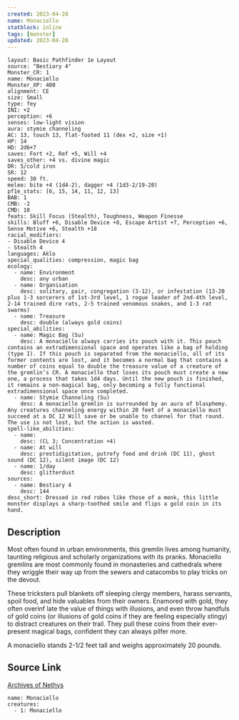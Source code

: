 ```yaml
---
created: 2023-04-28
name: Monaciello
statblock: inline
tags: [monster]
updated: 2023-04-28
---
```

```statblock
layout: Basic Pathfinder 1e Layout
source: "Bestiary 4"
Monster_CR: 1
name: Monaciello
Monster_XP: 400
alignment: CE
size: Small
type: fey
INI: +2
perception: +6
senses: low-light vision
aura: stymie channeling
AC: 13, touch 13, flat-footed 11 (dex +2, size +1)
HP: 14
HD: 2d6+7
saves: Fort +2, Ref +5, Will +4
saves_other: +4 vs. divine magic
DR: 5/cold iron
SR: 12
speed: 30 ft.
melee: bite +4 (1d4-2), dagger +4 (1d3-2/19-20)
pf1e_stats: [6, 15, 14, 11, 12, 13]
BAB: 1
CMB: -2
CMD: 10
feats: Skill Focus (Stealth), Toughness, Weapon Finesse
skills: Bluff +6, Disable Device +8, Escape Artist +7, Perception +6, Sense Motive +6, Stealth +18
racial_modifiers:
- Disable Device 4
- Stealth 4
languages: Aklo
special_qualities: compression, magic bag
ecology:
  - name: Environment
    desc: any urban
  - name: Organisation
    desc: solitary, pair, congregation (3-12), or infestation (13-20 plus 1-3 sorcerers of 1st-3rd level, 1 rogue leader of 2nd-4th level, 2-14 trained dire rats, 2-5 trained venomous snakes, and 1-3 rat swarms)
  - name: Treasure
    desc: double (always gold coins)
special_abilities:
  - name: Magic Bag (Su)
    desc: A monaciello always carries its pouch with it. This pouch contains an extradimensional space and operates like a bag of holding (type I). If this pouch is separated from the monaciello, all of its former contents are lost, and it becomes a normal bag that contains a number of coins equal to double the treasure value of a creature of the gremlin’s CR. A monaciello that loses its pouch must create a new one, a process that takes 1d4 days. Until the new pouch is finished, it remains a non-magical bag, only becoming a fully functional extradimensional space once completed.
  - name: Stymie Channeling (Su)
    desc: A monaciello gremlin is surrounded by an aura of blasphemy. Any creatures channeling energy within 20 feet of a monaciello must succeed at a DC 12 Will save or be unable to channel for that round. The use is not lost, but the action is wasted.
spell-like_abilities:
  - name:
    desc: (CL 3; Concentration +4)
  - name: At will
    desc: prestidigitation, putrefy food and drink (DC 11), ghost sound (DC 12), silent image (DC 12)
  - name: 1/day
    desc: glitterdust
sources:
  - name: Bestiary 4
    desc: 144
desc_short: Dressed in red robes like those of a monk, this little monster displays a sharp-toothed smile and flips a gold coin in its hand.
```
## Description
Most often found in urban environments, this gremlin lives among humanity, taunting religious and scholarly organizations with its pranks. Monaciello gremlins are most commonly found in monasteries and cathedrals where they wriggle their way up from the sewers and catacombs to play tricks on the devout.

These tricksters pull blankets off sleeping clergy members, harass servants, spoil food, and hide valuables from their owners. Enamored with gold, they often overinf late the value of things with illusions, and even throw handfuls of gold coins (or illusions of gold coins if they are feeling especially stingy) to distract creatures on their trail. They pull these coins from their ever-present magical bags, confident they can always pilfer more.

A monaciello stands 2-1/2 feet tall and weighs approximately 20 pounds.
## Source Link
[Archives of Nethys](https://aonprd.com/MonsterDisplay.aspx?ItemName=Monaciello)
```encounter-table
name: Monaciello
creatures:
  - 1: Monaciello
```
